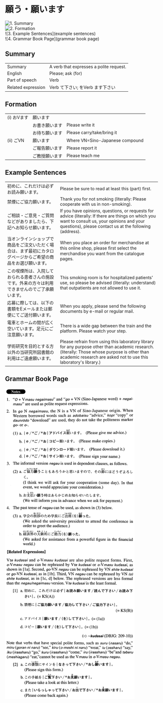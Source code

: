 # 願う・願います

![1. Summary](summary)<br>
![2. Formation](formation)<br>
![3. Example Sentences](example sentences)<br>
![4. Grammar Book Page](grammar book page)<br>


## Summary

<table><tr>   <td>Summary</td>   <td>A verb that expresses a polite request.</td></tr><tr>   <td>English</td>   <td>Please; ask (for)</td></tr><tr>   <td>Part of speech</td>   <td>Verb</td></tr><tr>   <td>Related expression</td>   <td>Verb て下さい; をVerb ます下さい</td></tr></table>

## Formation

<table class="table"><tbody><tr class="tr head"><td class="td"><span class="numbers">(i)</span> <span class="bold">おVます</span></td><td class="td"><span class="concept">願います</span></td><td class="td"></td></tr><tr class="tr"><td class="td"></td><td class="td"><span>お書き</span><span class="concept">願います</span></td><td class="td"><span>Please write it</span></td></tr><tr class="tr"><td class="td"></td><td class="td"><span>お待ち</span><span class="concept">願います</span></td><td class="td"><span>Please carry/take/bring it</span></td></tr><tr class="tr head"><td class="td"><span class="numbers">(ii)</span> <span class="bold">ごVN</span></td><td class="td"><span class="concept">願います</span></td><td class="td"><span>Where VN=Sino-Japanese compound</span></td></tr><tr class="tr"><td class="td"></td><td class="td"><span>ご報告</span><span class="concept">願います</span></td><td class="td"><span>Please report it</span></td></tr><tr class="tr"><td class="td"></td><td class="td"><span>ご教授</span><span class="concept">願います</span></td><td class="td"><span>Please teach me</span></td></tr></tbody></table>

## Example Sentences

<table><tr>   <td>初めに、これだけは必ずお読み願います。</td>   <td>Please be sure to read at least this (part) first.</td></tr><tr>   <td>禁煙にご協力願います。</td>   <td>Thank you for not smoking (literally: Please cooperate with us in non-smoking).</td></tr><tr>   <td>ご相談・ご意見・ご質問などがありましたら、下記へお知らせ願います。</td>   <td>If you have opinions, questions, or requests for advice (literally: If there are things on which you want to consult us, your opinions and your questions), please contact us at the following (address).</td></tr><tr>   <td>当オンラインショップで商品をご注文いただく場合は、まず最初にカタログページからご希望の商品をお選び願います。</td>   <td>When you place an order for merchandise at this online shop, please ﬁrst select the merchandise you want from the catalogue pages.</td></tr><tr>   <td>この喫煙所は、入院しておられる患者さんの施設です。外来の方々は利用できませんのでご了承願います。</td>   <td>This smoking room is for hospitalized patients' use, so please be advised (literally: understand) that outpatients are not allowed to use it.</td></tr><tr>   <td>応募に際しては、以下の書類をEメールまたは郵便にてご送付願います。</td>   <td>When you apply, please send the following documents by e-mail or regular mail.</td></tr><tr>   <td>電車とホームの間が広く空いています。足元にご注意願います。</td>   <td>There is a wide gap between the train and the platform. Please watch your step.</td></tr><tr>   <td>学術研究を目的とする方以外の当研究所図書館の利用はご遠慮願います。</td>   <td>Please refrain from using this laboratory library for any purpose other than academic research. (literally: Those whose purpose is other than academic research are asked not to use this laboratory's library.)</td></tr></table>

## Grammar Book Page

![](../img/Advanced願う／願います.png)

